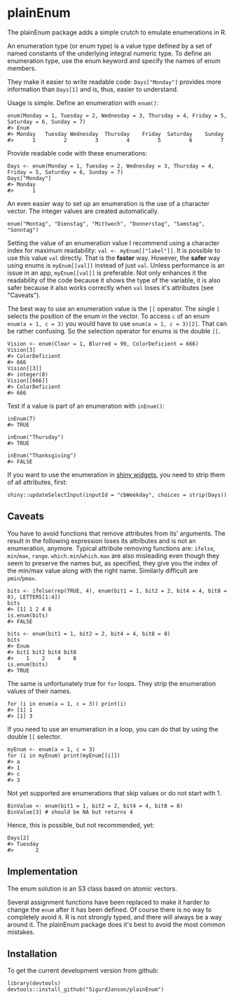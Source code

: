 # plainEnum

The plainEnum package adds a simple crutch to emulate enumerations in R. 

An enumeration type (or enum type) is a value type defined by a set of named constants of the underlying integral numeric type. To define an enumeration type, use the enum keyword and specify the names of enum members.

They make it easier to write readable code: `Days["Monday"]` provides more information than `Days[1]` and is, thus, easier to understand.


Usage is simple. Define an enumeration with `enum()`:

```r-lang
enum(Monday = 1, Tuesday = 2, Wednesday = 3, Thursday = 4, Friday = 5, Saturday = 6, Sunday = 7)
#> Enum 
#> Monday   Tuesday Wednesday  Thursday    Friday  Saturday    Sunday 
#>      1         2         3         4         5         6         7 
```

Provide readable code with these enumerations:
```r-lang
Days <- enum(Monday = 1, Tuesday = 2, Wednesday = 3, Thursday = 4, Friday = 5, Saturday = 6, Sunday = 7)
Days["Monday"]
#> Monday 
#>      1
```

An even easier way to set up an enumeration is the use of a character vector. The integer values are created automatically.
```r-lang
enum("Montag", "Dienstag", "Mittwoch", "Donnerstag", "Samstag", "Sonntag")
```


Setting the value of an enumeration value I recommend using a character index for maximum readability: `val <- myEnum[["label"]]`. It is possible to use this value `val` directly. That is the **faster** way. However, the **safer** way using enums is `myEnum[[val]]` instead of just `val`. Unless performance is an issue in an app, `myEnum[[val]]` is preferable. Not only enhances it the readability of the code because it shows the type of the variable, it is also safer because it also works correctly when `val` loses it's attributes (see "Caveats").


The best way to use an enumeration value is the `[[` operator. The single `[` selects the position of the enum in the vector. To access `c` of an enum `enum(a = 1, c = 3)` you would have to use `enum(a = 1, c = 3)[2]`. That can be rather confusing. So the selection operator for enums is the double `[[`. 

```r-lang
Vision <- enum(Clear = 1, Blurred = 99, ColorDeficient = 666)
Vision[3]
#> ColorDeficient
#> 666
Vision[[3]] 
#> integer(0)
Vision[[666]]
#> ColorDeficient
#> 666
```



Test if a value is part of an enumeration with `inEnum()`:

```r-lang
inEnum(7)
#> TRUE

inEnum("Thursday")
#> TRUE

inEnum("Thanksgiving")
#> FALSE
```


If you want to use the enumeration in [shiny widgets](https://shiny.rstudio.com/), you need to strip them of all attributes, first:
```r-lang
shiny::updateSelectInput(inputId = "cbWeekday", choices = strip(Days))
```

## Caveats

You have to avoid functions that remove attributes from its' arguments. The result in the following expression loses its attributes and is not an enumeration, anymore. Typical attribute removing functions are: `ifelse`, `min`/`max`, `range`. `which.min`/`which.max` are also misleading even though they seem to preserve the names but, as specified, they give you the index of the min/max value along with the right name. Similarly difficult are `pmin`/`pmax`.

```r-lang
bits <- ifelse(rep(TRUE, 4), enum(bit1 = 1, bit2 = 2, bit4 = 4, bit8 = 8), LETTERS[1:4])
bits
#> [1] 1 2 4 8
is.enum(bits)
#> FALSE

bits <- enum(bit1 = 1, bit2 = 2, bit4 = 4, bit8 = 8)
bits
#> Enum 
#> bit1 bit2 bit4 bit8 
#>    1    2    4    8
is.enum(bits)
#> TRUE
```

The same is unfortunately true for `for` loops. They strip the enumeration values of their names.
```r-lang
for (i in enum(a = 1, c = 3)) print(i)
#> [1] 1
#> [1] 3
```

If you need to use an enumeration in a loop, you can do that by using the double `[[` selector. 

```r-lang
myEnum <- enum(a = 1, c = 3)
for (i in myEnum) print(myEnum[[i]])
#> a
#> 1
#> c
#> 3
```



Not yet supported are enumerations that skip values or do not start with 1.
```r-lang
BinValue <- enum(bit1 = 1, bit2 = 2, bit4 = 4, bit8 = 8)
BinValue[3] # should be NA but returns 4
```

Hence, this is possible, but not recommended, yet:
```r-lang
Days[2]
#> Tuesday 
#>       2 
```

## Implementation

The enum solution is an S3 class based on atomic vectors. 

Several assignment functions have been replaced to make it harder to change the `enum` after it has been defined. Of course there is no way to completely avoid it. R is not strongly typed, 
and there will always be a way around it. The plainEnum package does it's best to avoid the most common mistakes.



## Installation

To get the current development version from github:

```r-lang
library(devtools)
devtools::install_github("SigurdJanson/plainEnum")
```
